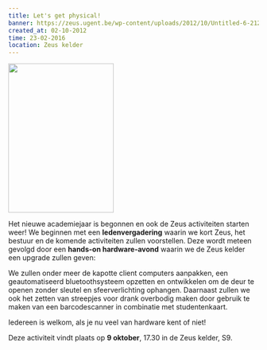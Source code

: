 ```yaml
---
title: Let's get physical!
banner: https://zeus.ugent.be/wp-content/uploads/2012/10/Untitled-6-212x300.png
created_at: 02-10-2012
time: 23-02-2016
location: Zeus kelder
---
```


<a href="https://zeus.ugent.be/wp-content/uploads/2012/10/Untitled-6.png"><img src="https://zeus.ugent.be/wp-content/uploads/2012/10/Untitled-6-212x300.png" alt="" title="Speeddating" width="212" height="300" class="alignright size-medium wp-image-1063" /></a>

Het nieuwe academiejaar is begonnen en ook de Zeus activiteiten starten weer! We beginnen met een <strong>ledenvergadering</strong> waarin we kort Zeus, het bestuur en de komende activiteiten zullen voorstellen. Deze wordt meteen gevolgd door een <strong>hands-on hardware-avond</strong> waarin we de Zeus kelder een upgrade zullen geven:

We zullen onder meer de kapotte client computers aanpakken, een geautomatiseerd bluetoothsysteem opzetten en ontwikkelen om de deur te openen zonder sleutel en sfeerverlichting ophangen. Daarnaast zullen we ook het zetten van streepjes voor drank overbodig maken door gebruik te maken van een barcodescanner in combinatie met studentenkaart. 

Iedereen is welkom, als je nu veel van hardware kent of niet!

Deze activiteit vindt plaats op <strong>9 oktober</strong>, 17.30 in de Zeus kelder, S9.